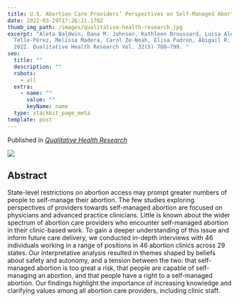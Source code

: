 ```yaml
---
title: U.S. Abortion Care Providers’ Perspectives on Self-Managed Abortion
date: 2022-03-29T17:26:21.178Z
thumb_img_path: /images/qualitative-health-research.jpg
excerpt: "Aleta Baldwin, Dana M. Johnson, Kathleen Broussard, Luisa Alejandra
  Tello-Pérez, Melissa Madera, Carol Ze-Noah, Elisa Padron, Abigail R. A. Aiken.
  2022. Qualitative Health Research Vol. 32(5) 788–799. "
seo:
  title: ""
  description: ""
  robots:
    - all
  extra:
    - name: ""
      value: ""
      keyName: name
  type: stackbit_page_meta
template: post
---
```



Published in *[Qualitative Health Research](https://journals.sagepub.com/doi/pdf/10.1177/10497323221077296)*

![](/images/qualitative-health-research.jpg)

<!--StartFragment-->

## Abstract

State-level restrictions on abortion access may prompt greater numbers of people to self-manage their abortion. The few studies exploring perspectives of providers towards self-managed abortion are focused on physicians and advanced practice clinicians. Little is known about the wider spectrum of abortion care providers who encounter self-managed abortion in their clinic-based work. To gain a deeper understanding of this issue and inform future care delivery, we conducted in-depth interviews with 46 individuals working in a range of positions in 46 abortion clinics across 29 states. Our interpretative analysis resulted in themes shaped by beliefs about safety and autonomy, and a tension between the two: that self-managed abortion is too great a risk, that people are capable of self-managing an abortion, and that people have a right to a self-managed abortion. Our findings highlight the importance of increasing knowledge and clarifying values among all abortion care providers, including clinic staff.

<!--EndFragment-->